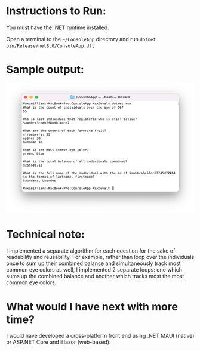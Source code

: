 # Instructions to Run:

You must have the .NET runtime installed.

Open a terminal to the `~/ConsoleApp` directory and run `dotnet bin/Release/net8.0/ConsoleApp.dll`


# Sample output:
![Sample Output](Sample%20Output.png)
<!-- Use %20 to escape space in the file name -->

# Technical note:
I implemented a separate algorithm for each question for the sake of readability and reusability. For example, rather than loop over the individuals once to sum up their combined balance and simultaneously track most common eye colors as well, I implemented 2 separate loops: one which sums up the combined balance and another which tracks most the most common eye colors.

# What would I have next with more time?
I would have developed a cross-platform front end using .NET MAUI (native) or ASP.NET Core and Blazor (web-based).
